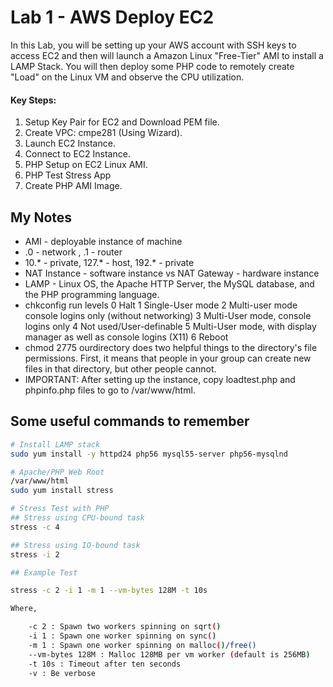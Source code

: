 # Lab 1 - AWS Deploy EC2
In this Lab, you will be setting up your AWS account with SSH keys to access EC2 and then will launch a Amazon Linux "Free-Tier" AMI to install a LAMP Stack.  You will then deploy some PHP code to remotely create "Load" on the Linux VM and observe the CPU utilization.

#### Key Steps:
1. Setup Key Pair for EC2 and Download PEM file.
2. Create VPC:  cmpe281 (Using Wizard).
3. Launch EC2 Instance.
4. Connect to EC2 Instance.
5. PHP Setup on EC2 Linux AMI.
6. PHP Test Stress App
7. Create PHP AMI Image.


## My Notes
- AMI - deployable instance of machine
- .0 - network , .1 - router
- 10.* - private, 127.* - host, 192.* - private
- NAT Instance - software instance  vs NAT Gateway - hardware instance
- LAMP - Linux OS, the Apache HTTP Server, the MySQL database, and the PHP programming language.
- chkconfig run levels
  0   Halt
  1   Single-User mode
  2   Multi-user mode console logins only (without networking)
  3   Multi-User mode, console logins only
  4   Not used/User-definable
  5   Multi-User mode, with display manager as well as console logins (X11)
  6   Reboot
- chmod 2775 ourdirectory does two helpful things to the directory's file permissions. First, it means that people in your group can create new files in that directory, but other people cannot.
- IMPORTANT: After setting up the instance, copy loadtest.php and phpinfo.php files to go to /var/www/html.

## Some useful commands to remember
```bash
# Install LAMP stack
sudo yum install -y httpd24 php56 mysql55-server php56-mysqlnd

# Apache/PHP Web Root
/var/www/html
sudo yum install stress

# Stress Test with PHP
## Stress using CPU-bound task
stress -c 4

## Stress using IO-bound task
stress -i 2

## Example Test

stress -c 2 -i 1 -m 1 --vm-bytes 128M -t 10s

Where,

    -c 2 : Spawn two workers spinning on sqrt()
    -i 1 : Spawn one worker spinning on sync()
    -m 1 : Spawn one worker spinning on malloc()/free()
    --vm-bytes 128M : Malloc 128MB per vm worker (default is 256MB)
    -t 10s : Timeout after ten seconds
    -v : Be verbose
```
